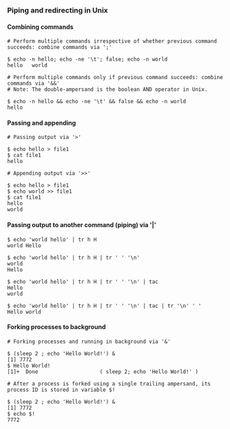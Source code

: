 ### Piping and redirecting in Unix

#### Combining commands
```
# Perform multiple commands irrespective of whether previous command succeeds: combine commands via ';'

$ echo -n hello; echo -ne '\t'; false; echo -n world
hello	world

# Perform multiple commands only if previous command succeeds: combine commands via '&&'
# Note: The double-ampersand is the boolean AND operator in Unix.

$ echo -n hello && echo -ne '\t' && false && echo -n world
hello	
```

#### Passing and appending
```
# Passing output via '>'

$ echo hello > file1
$ cat file1
hello

# Appending output via '>>'

$ echo hello > file1
$ echo world >> file1
$ cat file1
hello
world
```
#### Passing output to another command (piping) via '|'
```
$ echo 'world hello' | tr h H
world Hello

$ echo 'world hello' | tr h H | tr ' ' '\n'
world
Hello

$ echo 'world hello' | tr h H | tr ' ' '\n' | tac
Hello
world

$ echo 'world hello' | tr h H | tr ' ' '\n' | tac | tr '\n' ' '
Hello world
```

#### Forking processes to background

```
# Forking processes and running in background via '&'

$ (sleep 2 ; echo 'Hello World!') &
[1] 7772
$ Hello World!
[1]+  Done                    ( sleep 2; echo 'Hello World!' )

# After a process is forked using a single trailing ampersand, its process ID is stored in variable $!

$ (sleep 2 ; echo 'Hello World!') &
[1] 7772
$ echo $!
7772
```
